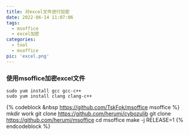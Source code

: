 ```yaml
---
title: 对excel文件进行加密
date: 2022-06-14 11:07:06
tags: 
  - msoffice
  - excel加密
categories: 
  - tool
  - msoffice
pic: 'excel.png'
---
```


### 使用msoffice加密excel文件

<!-- more -->

````
sudo yum install gcc gcc-c++
sudo yum install clang clang-c++
````

{% codeblock &nbsp https://github.com/TskFok/msoffice msoffice %}
mkdir work
git clone https://github.com/herumi/cybozulib
git clone https://github.com/herumi/msoffice
cd msoffice
make -j RELEASE=1
{% endcodeblock %}